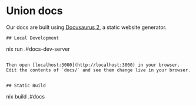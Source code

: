 # Union docs

Our docs are built using [Docusaurus 2](https://docusaurus.io/), a static website generator.


```
## Local Development

```
nix run .\#docs-dev-server
```

Then open [localhost:3000](http://localhost:3000) in your browser. Edit the contents of `docs/` and see them change live in your browser.


## Static Build

```
nix build .\#docs
```

